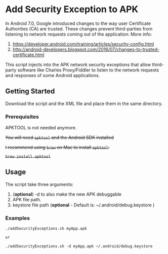 # Add Security Exception to APK

In Android 7.0, Google introduced changes to the way user Certificate Authorities (CA) are trusted. These changes prevent third-parties from listening to network requests coming out of the application:
More info: 
1. https://developer.android.com/training/articles/security-config.html
2. http://android-developers.blogspot.com/2016/07/changes-to-trusted-certificate.html

This script injects into the APK network security exceptions that allow third-party software like Charles Proxy/Fiddler to listen to the network requests and responses of some Android applications.


## Getting Started

Download the script and the XML file and place them in the same directory.

### Prerequisites
APKTOOL is not needed anymore.

~~You will need `apktool` and the Android SDK installed~~

~~I recommend using `brew` on Mac to install `apktool`:~~

~~`brew install apktool`~~

## Usage

The script take three arguments: 
1. (**optional**) -d to also make the new APK debuggable
2. APK file path.
3. keystore file path (**optional** - Default is: ~/.android/debug.keystore )

### Examples

```
./addSecurityExceptions.sh myApp.apk

or

./addSecurityExceptions.sh -d myApp.apk ~/.android/debug.keystore

```
